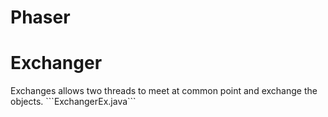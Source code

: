 # Phaser
<p>

  
</p>

# Exchanger
<p>
 Exchanges allows two threads to meet at common point and exchange the objects.
 ```ExchangerEx.java```
  
</p>
